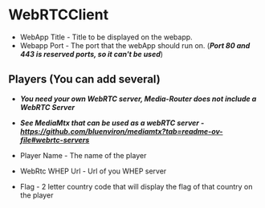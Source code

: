# WebRTCClient
* WebApp Title - Title to be displayed on the webapp.
* Webapp Port - The port that the webApp should run on. (***Port 80 and 443 is reserved ports, so it can't be used***)

## Players (You can add several)
* ***You need your own WebRTC server, Media-Router does not include a WebRTC Server***
* ***See MediaMtx that can be used as a webRTC server - https://github.com/bluenviron/mediamtx?tab=readme-ov-file#webrtc-servers***

* Player Name - The name of the player
* WebRtc WHEP Url - Url of you WHEP server
* Flag - 2 letter country code that will display the flag of that country on the player

